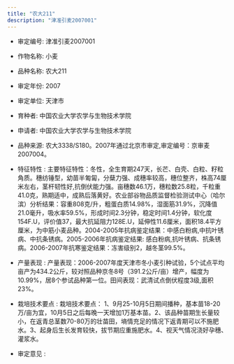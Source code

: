 ```yaml
---
title: "农大211"
description: "津准引麦2007001"
---
```

* 审定编号:  津准引麦2007001

*  作物名称:  小麦

*  品种名称:  农大211

*  审定年份:  2007

*  审定单位:  天津市

* 育种者:  中国农业大学农学与生物技术学院

*  申请者:  中国农业大学农学与生物技术学院

*  品种来源:  农大3338/S180。2007年通过北京市审定,审定编号：京审麦2007004。

*  特征特性 : 
主要特征特性：冬性，全生育期247天，长芒、白壳、白粒、籽粒角质。穗纺锤型，幼苗半匍匐，分蘖力强、成穗率较高，穗位整齐，株高74厘米左右，茎杆韧性好,抗倒伏能力强。亩穗数46.1万，穗粒数25.8粒，千粒重41.0克，熟期适中，成熟后落黄好。农业部谷物品质监督检验测试中心（哈尔滨）分析结果：容重808克/升，粗蛋白质14.98%，湿面筋31.9%，沉降值21.0毫升，吸水率59.5%，形成时间2.3分钟，稳定时间1.4分钟，软化度154F.U，评价值37，最大抗延阻力128E.U，延伸性11.6厘米，面积18.4平方厘米，为中筋小麦品种。2004-2005年抗病鉴定结果：中感白粉病,中抗叶锈病、中抗条锈病。2005-2006年抗病鉴定结果: 感白粉病,抗叶锈病、抗条锈病。2006-2007年抗寒鉴定结果：冻害级别2，越冬茎99.5%。
 
*  产量表现 : 
产量表现：2006-2007年度天津市冬小麦引种试验，5个试点平均亩产为434.2公斤，较对照品种京冬8号（391.2公斤/亩）增产，幅度为10.99%，居8个参试品种第一位。田间表现：武清试点倒伏程度3级,面积23%。

*  栽培技术要点 : 
栽培技术要点：    1、9月25-10月5日期间播种，基本苗18-20万/亩为宜，10月5日之后每晚一天增加1万基本苗。2、该品种苗期生长量较小，在返青总茎数70-80万的壮苗田，墒情充足的情况下返青期可以不施肥水。3、起身后生长发育较快，拔节期应重施肥水。4、视天气情况浇好孕穗、灌浆水。

*  审定意见 : 

